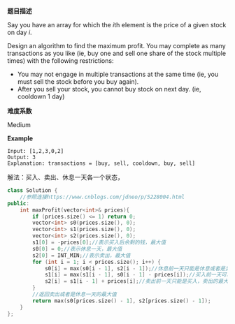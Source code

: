  **题目描述**   

Say you have an array for which the *i*th element is the price of a given stock on day *i*.

Design an algorithm to find the maximum profit. You may complete as many transactions as you like (ie, buy one and sell one share of the stock multiple times) with the following restrictions:

- You may not engage in multiple transactions at the same time (ie, you must sell the stock before you buy again).
- After you sell your stock, you cannot buy stock on next day. (ie, cooldown 1 day)

 **难度系数**    

 Medium 

**Example**

```
Input: [1,2,3,0,2]
Output: 3 
Explanation: transactions = [buy, sell, cooldown, buy, sell]
```

解法：买入、卖出、休息一天各一个状态，

```c++
class Solution {
    //参照连接https://www.cnblogs.com/jdneo/p/5228004.html
public:
    int maxProfit(vector<int>& prices){
        if (prices.size() <= 1) return 0;
        vector<int> s0(prices.size(), 0);
        vector<int> s1(prices.size(), 0);
        vector<int> s2(prices.size(), 0);
        s1[0] = -prices[0];//表示买入后余剩的钱，最大值
        s0[0] = 0;//表示休息一天，最大值
        s2[0] = INT_MIN;//表示卖出，最大值
        for (int i = 1; i < prices.size(); i++) {
            s0[i] = max(s0[i - 1], s2[i - 1]);//休息前一天只能是休息或者是卖出。休息的最大值是前一天是休息和前一天卖出比较
            s1[i] = max(s1[i - 1], s0[i - 1] - prices[i]);//买入前一天可以是买入或者是休息，操作于一支股票，不可以连续买入。买入的最大值是前一天买入和前一天休息今天买入比较
            s2[i] = s1[i - 1] + prices[i];//卖出前一天只能是买入，卖出的最大值是前一天买入后加上当前价格
        }
        //返回卖出或者是休息一天的最大值
        return max(s0[prices.size() - 1], s2[prices.size() - 1]);
    }
};
```